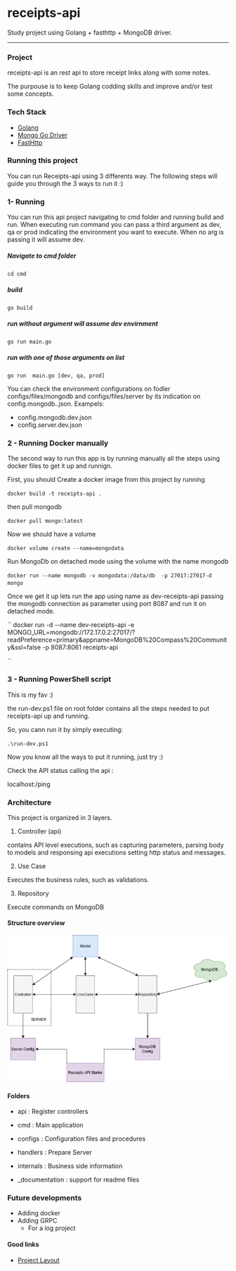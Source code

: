 # receipts-api
Study project using Golang + fasthttp + MongoDB driver.

****

### Project

receipts-api is an rest api to store receipt links along with some notes. 

The purpouse is to keep Golang codding skills and improve and/or test some concepts.

### Tech Stack

* [Golang](https://golang.org/)
* [Mongo Go Driver](https://github.com/mongodb/mongo-go-driver)
* [FastHttp](https://github.com/valyala/fasthttp)

### Running this project

You can run Receipts-api using 3 differents way. 
The following steps will guide you through the 3 ways to run it :)

### 1- Running

You can run this api project navigating to cmd folder and running build and run. When executing run command you can pass a third argument as dev, qa or prod indicating the environment you want to execute. When no arg is passing it will assume dev.


##### Navigate to cmd folder
``
cd cmd
``

##### build
``
go build
``

##### run without argument will assume dev envirnment
``
go run main.go
``

##### run with one of those arguments on list
``
go run  main.go [dev, qa, prod]
``

You can check the environment configurations on fodler
configs/files/mongodb and configs/files/server  by its indication on config.mongodb.<env>.json. Exampels:
* config.mongodb.dev.json
* config.server.dev.json


### 2 - Running Docker manually

The second way to run this app is by running manually all the steps using docker files to get it up and runnign.

First, you should Create a docker image from this project by running

``
docker build -t receipts-api .
``

then pull mongodb

``
docker pull mongo:latest
``

Now we should have a volume

``
docker volume create --name=mongodata
``


Run MongoDb on detached mode using the volume with the name mongodb

``
docker run --name mongodb -v mongodata:/data/db  -p 27017:27017-d mongo
``


Once we get it up lets run the app  using name as dev-receipts-api passing the mongodb connection as parameter using port 8087 and run it on detached mode.

``
docker run -d --name dev-receipts-api -e MONGO_URL=mongodb://172.17.0.2:27017/?readPreference=primary&appname=MongoDB%20Compass%20Community&ssl=false -p 8087:8061 receipts-api

``
### 3 - Running PowerShell script

This is my fav :) 

the run-dev.ps1 file on root folder contains all the steps needed to put receipts-api up and running. 

So, you cann run it by simply  executing:


``
.\run-dev.ps1
``



Now you know all the ways to put it running, just try :)

Check the API status  calling the api :

localhost:<port>/ping


### Architecture

This project is organized in 3 layers.
1. Controller (api)

contains API level executions, such as capturing parameters, parsing body to models and responsing api executions setting http status and messages.

2. Use Case 

Executes the business rules, such as validations.

3. Repository

Execute commands on MongoDB

#### Structure overview

![structure](./_documentation/structure-overview.png)

#### Folders

* api : Register controllers

* cmd : Main application

* configs : Configuration files and procedures
* handlers : Prepare Server 
* internals : Business side information
* _documentation : support for readme files

### Future developments 

* Adding docker 
* Adding GRPC
    * For a log project

#### Good links
* [Project Layout](https://github.com/golang-standards/project-layout)


